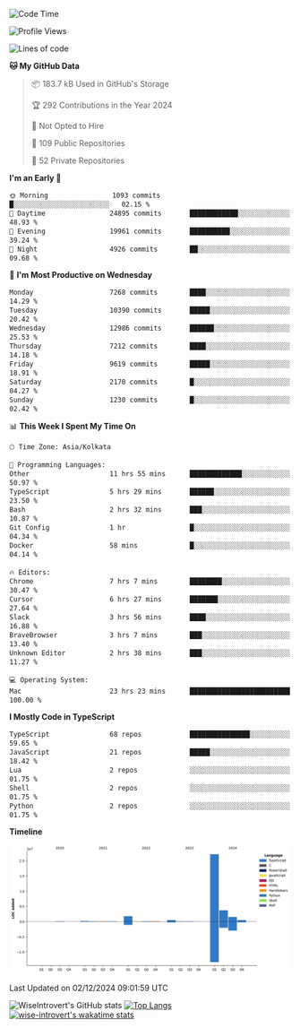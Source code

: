 <!--START_SECTION:waka-->
![Code Time](http://img.shields.io/badge/Code%20Time-1%2C909%20hrs%2012%20mins-blue)

![Profile Views](http://img.shields.io/badge/Profile%20Views-1-blue)

![Lines of code](https://img.shields.io/badge/From%20Hello%20World%20I%27ve%20Written-30.8%20million%20lines%20of%20code-blue)

**🐱 My GitHub Data** 

> 📦 183.7 kB Used in GitHub's Storage 
 > 
> 🏆 292 Contributions in the Year 2024
 > 
> 🚫 Not Opted to Hire
 > 
> 📜 109 Public Repositories 
 > 
> 🔑 52 Private Repositories 
 > 
**I'm an Early 🐤** 

```text
🌞 Morning                1093 commits        █░░░░░░░░░░░░░░░░░░░░░░░░   02.15 % 
🌆 Daytime                24895 commits       ████████████░░░░░░░░░░░░░   48.93 % 
🌃 Evening                19961 commits       ██████████░░░░░░░░░░░░░░░   39.24 % 
🌙 Night                  4926 commits        ██░░░░░░░░░░░░░░░░░░░░░░░   09.68 % 
```
📅 **I'm Most Productive on Wednesday** 

```text
Monday                   7268 commits        ████░░░░░░░░░░░░░░░░░░░░░   14.29 % 
Tuesday                  10390 commits       █████░░░░░░░░░░░░░░░░░░░░   20.42 % 
Wednesday                12986 commits       ██████░░░░░░░░░░░░░░░░░░░   25.53 % 
Thursday                 7212 commits        ████░░░░░░░░░░░░░░░░░░░░░   14.18 % 
Friday                   9619 commits        █████░░░░░░░░░░░░░░░░░░░░   18.91 % 
Saturday                 2170 commits        █░░░░░░░░░░░░░░░░░░░░░░░░   04.27 % 
Sunday                   1230 commits        █░░░░░░░░░░░░░░░░░░░░░░░░   02.42 % 
```


📊 **This Week I Spent My Time On** 

```text
🕑︎ Time Zone: Asia/Kolkata

💬 Programming Languages: 
Other                    11 hrs 55 mins      █████████████░░░░░░░░░░░░   50.97 % 
TypeScript               5 hrs 29 mins       ██████░░░░░░░░░░░░░░░░░░░   23.50 % 
Bash                     2 hrs 32 mins       ███░░░░░░░░░░░░░░░░░░░░░░   10.87 % 
Git Config               1 hr                █░░░░░░░░░░░░░░░░░░░░░░░░   04.34 % 
Docker                   58 mins             █░░░░░░░░░░░░░░░░░░░░░░░░   04.14 % 

🔥 Editors: 
Chrome                   7 hrs 7 mins        ████████░░░░░░░░░░░░░░░░░   30.47 % 
Cursor                   6 hrs 27 mins       ███████░░░░░░░░░░░░░░░░░░   27.64 % 
Slack                    3 hrs 56 mins       ████░░░░░░░░░░░░░░░░░░░░░   16.88 % 
BraveBrowser             3 hrs 7 mins        ███░░░░░░░░░░░░░░░░░░░░░░   13.40 % 
Unknown Editor           2 hrs 38 mins       ███░░░░░░░░░░░░░░░░░░░░░░   11.27 % 

💻 Operating System: 
Mac                      23 hrs 23 mins      █████████████████████████   100.00 % 
```

**I Mostly Code in TypeScript** 

```text
TypeScript               68 repos            ███████████████░░░░░░░░░░   59.65 % 
JavaScript               21 repos            █████░░░░░░░░░░░░░░░░░░░░   18.42 % 
Lua                      2 repos             ░░░░░░░░░░░░░░░░░░░░░░░░░   01.75 % 
Shell                    2 repos             ░░░░░░░░░░░░░░░░░░░░░░░░░   01.75 % 
Python                   2 repos             ░░░░░░░░░░░░░░░░░░░░░░░░░   01.75 % 
```



**Timeline**

![Lines of Code chart](https://raw.githubusercontent.com/wise-introvert/wise-introvert/master/assets/bar_graph.png)


 Last Updated on 02/12/2024 09:01:59 UTC
<!--END_SECTION:waka-->

![WiseIntrovert's GitHub stats](https://github-readme-stats.vercel.app/api?username=wise-introvert&count_private=true&show_icons=true)
[![Top Langs](https://github-readme-stats.vercel.app/api/top-langs/?username=wise-introvert&langs_count=10)](https://github.com/anuraghazra/github-readme-stats)
[![wise-introvert's wakatime stats](https://github-readme-stats.vercel.app/api/wakatime?username=wiseintrovert)](https://github.com/anuraghazra/github-readme-stats)
